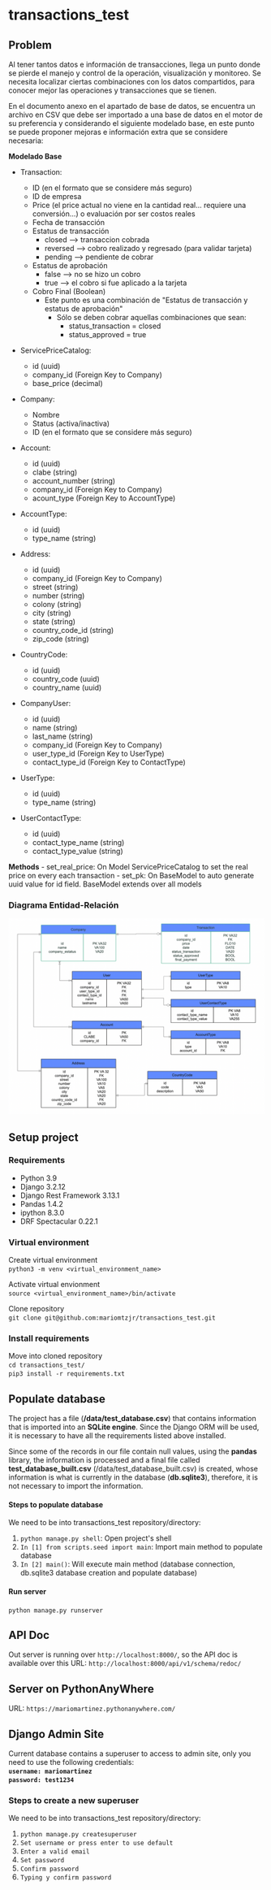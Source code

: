 # transactions_test

## Problem
Al tener tantos datos e información de transacciones, llega un punto donde se pierde el manejo y control de la operación, visualización y monitoreo. Se necesita localizar ciertas combinaciones con los datos compartidos, para conocer mejor las operaciones y transacciones que se tienen. 

En el documento anexo en el apartado de base de datos, se encuentra un archivo en CSV que debe ser importado a una base de datos en el motor de su preferencia y considerando el siguiente modelado base, en este punto se puede proponer mejoras e información extra que se considere necesaria:

**Modelado Base**

- Transaction:
    - ID (en el formato que se considere más seguro)
    - ID de empresa
    - Price (el price actual no viene en la cantidad real... requiere una conversión...) o evaluación por ser costos reales
    - Fecha de transacción
    - Estatus de transacción
        - closed —> transaccion cobrada
        - reversed —> cobro realizado y regresado (para validar tarjeta)
        - pending —> pendiente de cobrar
    - Estatus de aprobación
        - false —> no se hizo un cobro
        - true —>  el cobro si fue aplicado a la tarjeta
    - Cobro Final  (Boolean)
        - Este punto es una combinación de "Estatus de transacción y estatus de aprobación"
            - Sólo se deben cobrar aquellas combinaciones que sean:
                - status_transaction = closed
                - status_approved = true

- ServicePriceCatalog:
    - id (uuid)
    - company_id (Foreign Key to Company)
    - base_price (decimal)

- Company:
    - Nombre
    - Status (activa/inactiva)
    - ID (en el formato que se considere más seguro)

- Account:
    - id (uuid)
    - clabe (string)
    - account_number (string)
    - company_id (Foreign Key to Company)
    - acount_type (Foreign Key to AccountType)

- AccountType:
    - id (uuid)
    - type_name (string)

- Address:
    - id (uuid)
    - company_id (Foreign Key to Company)
    - street (string)
    - number (string)
    - colony (string)
    - city (string)
    - state (string)
    - country_code_id (string)
    - zip_code (string)

- CountryCode:
    - id (uuid)
    - country_code (uuid)
    - country_name (uuid)

- CompanyUser:
    - id (uuid)
    - name (string)
    - last_name (string)
    - company_id (Foreign Key to Company)
    - user_type_id (Foreign Key to UserType)
    - contact_type_id (Foreign Key to ContactType)

- UserType:
    - id (uuid)
    - type_name (string)

- UserContactType:
    - id (uuid)
    - contact_type_name (string)
    - contact_type_value (string)

**Methods**
    - set_real_price: On Model ServicePriceCatalog to set the real price on every each transaction
    - set_pk: On BaseModel to auto generate uuid value for id field. BaseModel extends over all models

### Diagrama Entidad-Relación
![Modelo Entidad Relacion](/data/plerk_test%20-%20DER.png)

## Setup project
  
### Requirements
- Python 3.9
- Django 3.2.12
- Django Rest Framework 3.13.1
- Pandas 1.4.2
- ipython 8.3.0
- DRF Spectacular 0.22.1
  

### Virtual environment
Create virtual environment  
`python3 -m venv <virtual_environment_name>`  
  
Activate virtual envionment  
`source <virtual_environment_name>/bin/activate`  
  
Clone repository  
`git clone git@github.com:mariomtzjr/transactions_test.git`  

### Install requirements  
Move into cloned repository  
`cd transactions_test/`  
`pip3 install -r requirements.txt`  

## Populate database
The project has a file (__/data/test_database.csv__) that contains information that is imported into an __SQLite engine__. Since the Django ORM will be used, it is necessary to have all the requirements listed above installed.

Since some of the records in our file contain null values, using the __pandas__ library, the information is processed and a final file called __test_database_built.csv__ (/data/test_database_built.csv) is created, whose information is what is currently in the database  (__db.sqlite3__), therefore, it is not necessary to import the information.

#### Steps to populate database
We need to be into transactions_test repository/directory:  
1. `python manage.py shell`: Open project's shell
2. `In [1] from scripts.seed import main`: Import main method to populate database 
3. `In [2] main()`: Will execute main method (database connection, db.sqlite3 database creation and populate database)

#### Run server
`python manage.py runserver`  


## API Doc
Out server is running over `http://localhost:8000/`, so the API doc is available over this URL: `http://localhost:8000/api/v1/schema/redoc/`

## Server on PythonAnyWhere
URL: `https://mariomartinez.pythonanywhere.com/`

## Django Admin Site
Current database contains a superuser to access to admin site, only you need to use the following credentials:  
**`username: mariomartinez`**  
**`password: test1234`**  

### Steps to create a new superuser
We need to be into transactions_test repository/directory: 
1. `python manage.py createsuperuser`  
2. `Set username or press enter to use default`  
3. `Enter a valid email`  
4. `Set password`
5. `Confirm password`
6. `Typing y confirm password`

